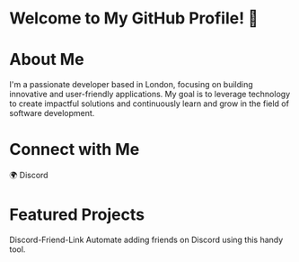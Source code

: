 # Welcome to My GitHub Profile! 👋

# About Me
I'm a passionate developer based in London, focusing on building innovative and user-friendly applications. My goal is to leverage technology to create impactful solutions and continuously learn and grow in the field of software development.

# Connect with Me
🌍 Discord

# Featured Projects

Discord-Friend-Link
Automate adding friends on Discord using this handy tool.
